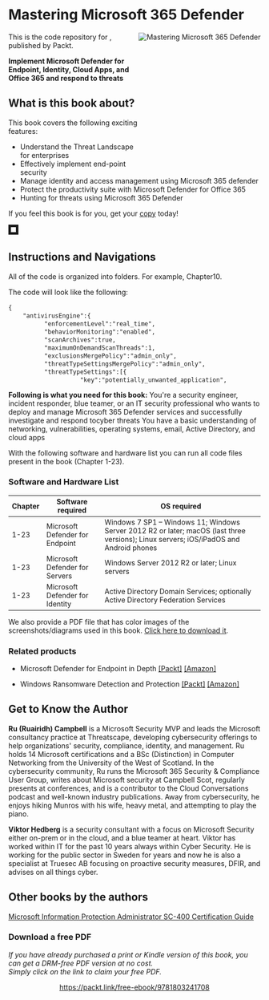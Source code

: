 # Mastering Microsoft 365 Defender

<a href="https://www.packtpub.com/product/mastering-microsoft-365-defender/9781803241708?utm_source=github&utm_medium=repository&utm_campaign=9781801076012"><img src="https://content.packt.com/B18051/cover_image_small.jpg" alt="Mastering Microsoft 365 Defender" height="256px" align="right"></a>

This is the code repository for [](https://www.packtpub.com/product/mastering-microsoft-365-defender/9781803241708?utm_source=github&utm_medium=repository&utm_campaign=9781801076012), published by Packt.

**Implement Microsoft Defender for Endpoint, Identity, Cloud Apps, and Office 365 and respond to threats**

## What is this book about?

This book covers the following exciting features:
* Understand the Threat Landscape for enterprises
* Effectively implement end-point security
* Manage identity and access management using Microsoft 365 defender
* Protect the productivity suite with Microsoft Defender for Office 365
* Hunting for threats using Microsoft 365 Defender

If you feel this book is for you, get your [copy](https://www.amazon.com/dp/1803241705) today!

<a href="https://www.packtpub.com/?utm_source=github&utm_medium=banner&utm_campaign=GitHubBanner"><img src="https://raw.githubusercontent.com/PacktPublishing/GitHub/master/GitHub.png" 
alt="https://www.packtpub.com/" border="5" /></a>

## Instructions and Navigations
All of the code is organized into folders. For example, Chapter10.

The code will look like the following:
```
{
    "antivirusEngine":{
          "enforcementLevel":"real_time",
          "behaviorMonitoring":"enabled",
          "scanArchives":true,
          "maximumOnDemandScanThreads":1,
          "exclusionsMergePolicy":"admin_only",
          "threatTypeSettingsMergePolicy":"admin_only",
          "threatTypeSettings":[{
                    "key":"potentially_unwanted_application",
```

**Following is what you need for this book:**
You're a security engineer, incident responder, blue teamer, or an IT security professional who wants to deploy and manage Microsoft 365 Defender services and successfully investigate and respond tocyber threats
You have a basic understanding of networking, vulnerabilities, operating systems, email, Active Directory, and cloud apps

With the following software and hardware list you can run all code files present in the book (Chapter 1-23).
### Software and Hardware List
| Chapter | Software required | OS required |
| -------- | ------------------------------------ | ----------------------------------- |
| 1-23 | Microsoft Defender for Endpoint | Windows 7 SP1 – Windows 11; Windows Server 2012 R2 or later; macOS (last three versions); Linux servers; iOS/iPadOS and Android phones  |
| 1-23 | Microsoft Defender for Servers |  Windows Server 2012 R2 or later; Linux servers |
| 1-23 | Microsoft Defender for Identity | Active Directory Domain Services; optionally Active Directory Federation Services |


We also provide a PDF file that has color images of the screenshots/diagrams used in this book. [Click here to download it]( https://packt.link/meh2k).

### Related products
* Microsoft Defender for Endpoint in Depth [[Packt]](https://www.packtpub.com/product/microsoft-defender-for-endpoint-in-depth/9781804615461?utm_source=github&utm_medium=repository&utm_campaign=9781804615461) [[Amazon]](https://www.amazon.com/dp/1804615463)

* Windows Ransomware Detection and Protection [[Packt]](https://www.packtpub.com/product/windows-ransomware-detection-and-protection/9781803246345?utm_source=github&utm_medium=repository&utm_campaign=9781803246345) [[Amazon]](https://www.amazon.com/dp/1803246340)


## Get to Know the Author
**Ru (Ruairidh) Campbell**
is a Microsoft Security MVP and leads the Microsoft consultancy practice at Threatscape, developing cybersecurity offerings to help organizations' security, compliance, identity, and management.
Ru holds 14 Microsoft certifications and a BSc (Distinction) in Computer Networking from the University of the West of Scotland.
In the cybersecurity community, Ru runs the Microsoft 365 Security & Compliance User Group, writes about Microsoft security at Campbell Scot, regularly presents at conferences, and is a contributor to the Cloud Conversations podcast and well-known industry publications. Away from cybersecurity, he enjoys hiking Munros with his wife, heavy metal, and attempting to play the piano.

**Viktor Hedberg**
is a security consultant with a focus on Microsoft Security either on-prem or in the cloud, and a blue teamer at heart. Viktor has worked within IT for the past 10 years always within Cyber Security. He is working for the public sector in Sweden for years and now he is also a specialist at Truesec AB focusing on proactive security measures, DFIR, and advises on all things cyber.


## Other books by the authors
[Microsoft Information Protection Administrator SC-400 Certification Guide](https://www.packtpub.com/product/microsoft-information-protection-administrator-sc-400-certification-guide/9781801811491?utm_source=github&utm_medium=repository&utm_campaign=9781801811491)


### Download a free PDF

 <i>If you have already purchased a print or Kindle version of this book, you can get a DRM-free PDF version at no cost.<br>Simply click on the link to claim your free PDF.</i>
<p align="center"> <a href="https://packt.link/free-ebook/9781803241708">https://packt.link/free-ebook/9781803241708 </a> </p>
